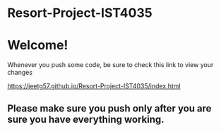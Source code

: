 # Resort-Project-IST4035

# Welcome!

Whenever you push some code, be sure to check this link to view your changes

https://jeetg57.github.io/Resort-Project-IST4035/index.html

## Please make sure you push only after you are sure you have everything working.

